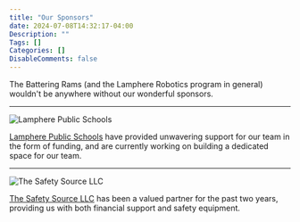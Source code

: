 ```yaml
---
title: "Our Sponsors"
date: 2024-07-08T14:32:17-04:00
Description: ""
Tags: []
Categories: []
DisableComments: false
---
```


The Battering Rams (and the Lamphere Robotics program in general) wouldn't be anywhere without our wonderful sponsors.

---

![Lamphere Public Schools](/images/sponsors/LampherePublicSchools.png "Lamphere Public Schools")

[Lamphere Public Schools](https://www.lamphereschools.org/) have provided unwavering support for our team in the form of funding, and are currently working on building a dedicated space for our team.

---

![The Safety Source LLC](/images/sponsors/TheSafetySourceLLC.png "The Safety Source LLC")

[The Safety Source LLC](https://safetysourcellc.com/) has been a valued partner for the past two years, providing us with both financial support and safety equipment.

